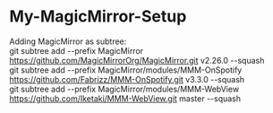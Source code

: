 # My-MagicMirror-Setup

Adding MagicMirror as subtree:
</br>
git subtree add --prefix MagicMirror https://github.com/MagicMirrorOrg/MagicMirror.git v2.26.0 --squash
</br>
git subtree add --prefix MagicMirror/modules/MMM-OnSpotify https://github.com/Fabrizz/MMM-OnSpotify.git v3.3.0 --squash
</br>
git subtree add --prefix MagicMirror/modules/MMM-WebView https://github.com/Iketaki/MMM-WebView.git master --squash